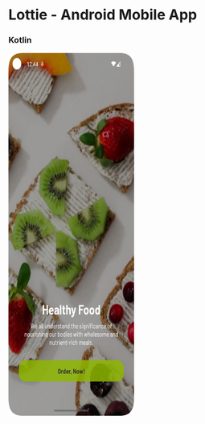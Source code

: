 # Lottie - Android Mobile App

### Kotlin

<img src="record.png" alt="Record" width="250" height="720">